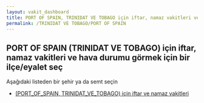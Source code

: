 ```yaml
---
layout: vakit_dashboard
title: PORT OF SPAIN, TRINIDAT VE TOBAGO için iftar, namaz vakitleri ve hava durumu - ilçe/eyalet seç
permalink: /TRINIDAT VE TOBAGO/PORT OF SPAIN
---
```


## PORT OF SPAIN (TRINIDAT VE TOBAGO) için iftar, namaz vakitleri ve hava durumu  görmek için bir ilçe/eyalet seç

Aşağıdaki listeden bir şehir ya da semt seçin

* [ (PORT_OF_SPAIN, TRINIDAT_VE_TOBAGO) için iftar ve namaz vakitleri](/TRINIDAT_VE_TOBAGO/PORT_OF_SPAIN/)

<script type="text/javascript">
  var GLOBAL_COUNTRY = 'TRINIDAT VE TOBAGO';
  var GLOBAL_CITY = 'PORT OF SPAIN';
  var GLOBAL_STATE = 'PORT OF SPAIN';
</script>
